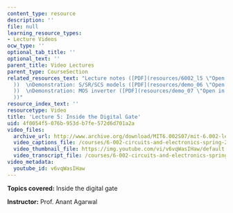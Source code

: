 ```yaml
---
content_type: resource
description: ''
file: null
learning_resource_types:
- Lecture Videos
ocw_type: ''
optional_tab_title: ''
optional_text: ''
parent_title: Video Lectures
parent_type: CourseSection
related_resources_text: "Lecture notes ([PDF](resources/6002_l5 \"Open in a new window.\"\
  ))  \nDemonstration: S/SR/SCS models ([PDF](resources/demo_06 \"Open in a new window.\"\
  ))  \nDemonstration: MOS inverter ([PDF](resources/demo_07 \"Open in a new window.\"\
  ))"
resource_index_text: ''
resourcetype: Video
title: 'Lecture 5: Inside the Digital Gate'
uid: 4f0054f5-076b-953d-b7fe-572d6d701a2a
video_files:
  archive_url: http://www.archive.org/download/MIT6.002S07/mit-6.002-lec5-18sep2003-220k.mp4
  video_captions_file: /courses/6-002-circuits-and-electronics-spring-2007/e7fecb8001745694bbeaeff402b8634c_v6vqWasIHaw.vtt
  video_thumbnail_file: https://img.youtube.com/vi/v6vqWasIHaw/default.jpg
  video_transcript_file: /courses/6-002-circuits-and-electronics-spring-2007/725c8b44fefc368c1ccd67991150d2f1_v6vqWasIHaw.pdf
video_metadata:
  youtube_id: v6vqWasIHaw
---
```


**Topics covered:** Inside the digital gate

**Instructor:** Prof. Anant Agarwal